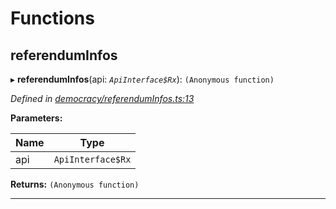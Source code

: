 

# Functions

<a id="referenduminfos"></a>

##  referendumInfos

▸ **referendumInfos**(api: *`ApiInterface$Rx`*): `(Anonymous function)`

*Defined in [democracy/referendumInfos.ts:13](https://github.com/polkadot-js/api/blob/fd93fbc/packages/api-derive/src/democracy/referendumInfos.ts#L13)*

**Parameters:**

| Name | Type |
| ------ | ------ |
| api | `ApiInterface$Rx` |

**Returns:** `(Anonymous function)`

___

